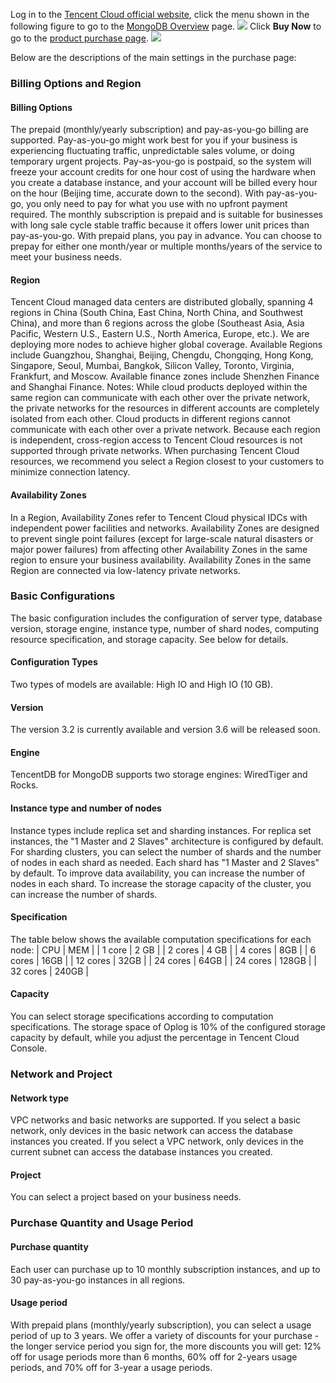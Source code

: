 Log in to the [Tencent Cloud official website](https://cloud.tencent.com/), click the menu shown in the following figure to go to the [MongoDB Overview](https://cloud.tencent.com/product/mongodb) page.
![](https://main.qcloudimg.com/raw/0ca36011c0ea72c457079c869a3149d7.png)
Click **Buy Now** to go to the [product purchase page](https://buy.cloud.tencent.com/mongodb).
![](https://main.qcloudimg.com/raw/db8d147eeb15b9716516cf40271d4b04.png)

Below are the descriptions of the main settings in the purchase page:

### Billing Options and Region ###
#### Billing Options ####
The prepaid (monthly/yearly subscription) and pay-as-you-go billing are supported. Pay-as-you-go might work best for you if your business is experiencing fluctuating traffic, unpredictable sales volume, or doing temporary urgent projects. Pay-as-you-go is postpaid, so the system will freeze your account credits for one hour cost of using the hardware when you create a database instance, and your account will be billed every hour on the hour (Beijing time, accurate down to the second). With pay-as-you-go, you only need to pay for what you use with no upfront payment required. The monthly subscription is prepaid and is suitable for businesses with long sale cycle stable traffic because it offers lower unit prices than pay-as-you-go. With prepaid plans, you pay in advance. You can choose to prepay for either one month/year or multiple months/years of the service to meet your business needs.
#### Region ####
Tencent Cloud managed data centers are distributed globally, spanning 4 regions in China (South China, East China, North China, and Southwest China), and more than 6 regions across the globe (Southeast Asia, Asia Pacific, Western U.S., Eastern U.S., North America, Europe, etc.). We are deploying more nodes to achieve higher global coverage. Available Regions include Guangzhou, Shanghai, Beijing, Chengdu, Chongqing, Hong Kong, Singapore, Seoul, Mumbai, Bangkok, Silicon Valley, Toronto, Virginia, Frankfurt, and Moscow. Available finance zones include Shenzhen Finance and Shanghai Finance.
Notes: 
While cloud products deployed within the same region can communicate with each other over the private network, the private networks for the resources in different accounts are completely isolated from each other.
Cloud products in different regions cannot communicate with each other over a private network.
Because each region is independent, cross-region access to Tencent Cloud resources is not supported through private networks.
When purchasing Tencent Cloud resources, we recommend you select a Region closest to your customers to minimize connection latency.
#### Availability Zones ####
In a Region, Availability Zones refer to Tencent Cloud physical IDCs with independent power facilities and networks. Availability Zones are designed to prevent single point failures (except for large-scale natural disasters or major power failures) from affecting other Availability Zones in the same region to ensure your business availability. Availability Zones in the same Region are connected via low-latency private networks.
### Basic Configurations ####
The basic configuration includes the configuration of server type, database version, storage engine, instance type, number of shard nodes, computing resource specification, and storage capacity. See below for details.
#### Configuration Types ####
Two types of models are available: High IO and High IO (10 GB).
#### Version ####
The version 3.2 is currently available and version 3.6 will be released soon.
#### Engine ####
TencentDB for MongoDB supports two storage engines: WiredTiger and Rocks.
#### Instance type and number of nodes ####
Instance types include replica set and sharding instances. For replica set instances, the "1 Master and 2 Slaves" architecture is configured by default. For sharding clusters, you can select the number of shards and the number of nodes in each shard as needed. Each shard has "1 Master and 2 Slaves" by default. To improve data availability, you can increase the number of nodes in each shard. To increase the storage capacity of the cluster, you can increase the number of shards.
#### Specification ####
The table below shows the available computation specifications for each node:
| CPU | MEM |
| 1 core | 2 GB |
| 2 cores | 4 GB |
| 4 cores | 8GB |
| 6 cores | 16GB |
| 12 cores | 32GB |
| 24 cores | 64GB |
| 24 cores | 128GB |
| 32 cores | 240GB |
#### Capacity ####
You can select storage specifications according to computation specifications. The storage space of Oplog is 10% of the configured storage capacity by default, while you adjust the percentage in Tencent Cloud Console.
### Network and Project ###
#### Network type ####
VPC networks and basic networks are supported. If you select a basic network, only devices in the basic network can access the database instances you created. If you select a VPC network, only devices in the current subnet can access the database instances you created.
#### Project ####
You can select a project based on your business needs.
### Purchase Quantity and Usage Period ###
#### Purchase quantity ####
Each user can purchase up to 10 monthly subscription instances, and up to 30 pay-as-you-go instances in all regions.
#### Usage period ####
With prepaid plans (monthly/yearly subscription), you can select a usage period of up to 3 years. We offer a variety of discounts for your purchase - the longer service period you sign for, the more discounts you will get: 12% off for usage periods more than 6 months, 60% off for 2-years usage periods, and 70% off for 3-year a usage periods.
